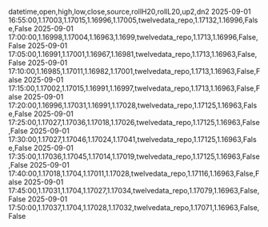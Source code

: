 datetime,open,high,low,close,source,rollH20,rollL20,up2,dn2
2025-09-01 16:55:00,1.17003,1.17015,1.16996,1.17005,twelvedata_repo,1.17132,1.16996,False,False
2025-09-01 17:00:00,1.16998,1.17004,1.16963,1.1699,twelvedata_repo,1.1713,1.16996,False,False
2025-09-01 17:05:00,1.16991,1.17001,1.16967,1.16981,twelvedata_repo,1.1713,1.16963,False,False
2025-09-01 17:10:00,1.16985,1.17011,1.16982,1.17001,twelvedata_repo,1.1713,1.16963,False,False
2025-09-01 17:15:00,1.17002,1.17015,1.16991,1.16997,twelvedata_repo,1.1713,1.16963,False,False
2025-09-01 17:20:00,1.16996,1.17031,1.16991,1.17028,twelvedata_repo,1.17125,1.16963,False,False
2025-09-01 17:25:00,1.17027,1.17036,1.17018,1.17026,twelvedata_repo,1.17125,1.16963,False,False
2025-09-01 17:30:00,1.17027,1.17046,1.17024,1.17041,twelvedata_repo,1.17125,1.16963,False,False
2025-09-01 17:35:00,1.17036,1.17045,1.17014,1.17019,twelvedata_repo,1.17125,1.16963,False,False
2025-09-01 17:40:00,1.17018,1.1704,1.17011,1.17028,twelvedata_repo,1.17116,1.16963,False,False
2025-09-01 17:45:00,1.17031,1.1704,1.17027,1.17034,twelvedata_repo,1.17079,1.16963,False,False
2025-09-01 17:50:00,1.17037,1.1704,1.17028,1.17032,twelvedata_repo,1.17071,1.16963,False,False
